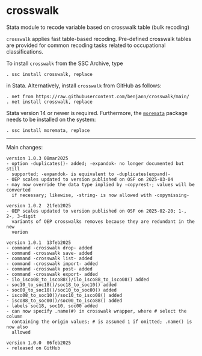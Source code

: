 # crosswalk
Stata module to recode variable based on crosswalk table (bulk recoding)

`crosswalk` applies fast table-based recoding. Pre-defined
crosswalk tables are provided for common recoding tasks related to occupational
classifications.

To install `crosswalk` from the SSC Archive, type

    . ssc install crosswalk, replace

in Stata. Alternatively, install `crosswalk` from GitHub as follows:

    . net from https://raw.githubusercontent.com/benjann/crosswalk/main/
    . net install crosswalk, replace

Stata version 14 or newer is required. Furthermore, the 
[`moremata`](https://github.com/benjann/moremata) package needs to be installed
on the system:

    . ssc install moremata, replace

---

Main changes:

    version 1.0.3 08mar2025
    - option -duplicates()- added; -expandok- no longer documented but still
      supported; -expandok- is equivalent to -duplicates(expand)-
    - OEP scales updated to version published on OSF on 2025-03-04
    - may now override the data type implied by -copyrest-; values will be converted
      if necessary; likewise, -string- is now allowed with -copymissing-

    version 1.0.2  21feb2025
    - OEP scales updated to version published on OSF on 2025-02-20; 1-, 2-, 3-digit
      variants of OEP crosswalks removes because they are redundant in the new
      verion

    version 1.0.1  13feb2025
    - command -crosswalk drop- added
    - command -crosswalk save- added
    - command -crosswalk list- added
    - command -crosswalk import- added
    - command -crosswalk post- added
    - command -crosswalk export- added
    - ilo_isco08_to_isco88()/ilo_isco88_to_isco08() added
    - soc10_to_soc18()/soc18_to_soc10() added
    - soc00_to_soc10()/soc10_to_soc00() added
    - isco08_to_soc10()/soc10_to_isco08() added
    - isco88_to_soc00()/soc00_to_isco88() added
    - labels soc18, soc10, soc00 added
    - can now specify .name(#) in crosswalk wrapper, where # select the column
      containing the origin values; # is assumed 1 if omitted; .name() is now also
      allowed

    version 1.0.0  06feb2025
    - released on GitHub
